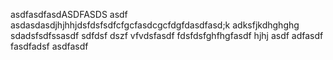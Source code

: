 asdfasdfasdASDFASDS
asdf asdasdasdjhjhhjdsfdsfsdfcfgcfasdcgcfdgfdasdfasd;k adksfjkdhghghg
sdadsfsdfssasdf
sdfdsf
dszf
vfvdsfasdf
fdsfdsfghfhgfasdf
hjhj
asdf
adfasdf
fasdfadsf
asdfasdf
